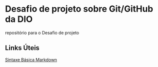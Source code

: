 # Desafio de projeto sobre Git/GitHub da DIO
repositório para o Desafio de projeto

## Links Úteis 
[Sintaxe Básica Markdown](https://www.markdownguide.org/)
